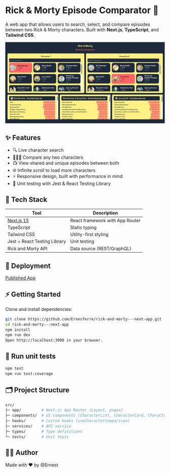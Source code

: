 # Rick & Morty Episode Comparator 🧪

A web app that allows users to search, select, and compare episodes between two Rick & Morty characters. Built with **Next.js**, **TypeScript**, and **Tailwind CSS**.

![Rick & Morty Episode Comparator](./public/preview.png)

## ✨ Features

- 🔍 Live character search
- 🧑‍🤝‍🧑 Compare any two characters
- 📺 View shared and unique episodes between both
- 🌐 Infinite scroll to load more characters
- ⚡ Responsive design, built with performance in mind
- 🧪 Unit testing with Jest & React Testing Library


## 🧰 Tech Stack

| Tool | Description |
|------|-------------|
| [Next.js 15](https://nextjs.org/) | React framework with App Router |
| TypeScript | Static typing |
| Tailwind CSS | Utility-first styling |
| Jest + React Testing Library | Unit testing |
| Rick and Morty API | Data source (REST/GraphQL) |


## 🚀 Deployment

[Published App](https://rick-and-morty-next-app-beta.vercel.app/)

## ⚡ Getting Started

Clone and install dependencies:

```bash
git clone https://github.com/Ernesferre/rick-and-morty---next-app.git
cd rick-and-morty---next-app
npm install
npm run dev
Open http://localhost:3000 in your browser.
```

## 🧪 Run unit tests
```bash
npm test
npm run test:coverage
```

## 🗂️ Project Structure

```bash
src/
├─ app/         # Next.js App Router (Layout, pages)
├─ components/  # UI components (CharacterList, CharacterCard, CharacterSearch, EpisodeSection)
├─ hooks/       # Custom hooks (useCharacterComparison)
├─ services/    # API service
├─ types/       # Type definitions
└─ tests/       # Unit tests
```           

## 👨‍💻 Author

Made with ❤️ by @Ernest